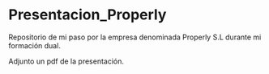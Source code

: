 # Presentacion_Properly
Repositorio de mi paso por la empresa denominada Properly S.L durante mi formación dual.

Adjunto un pdf de la presentación.
